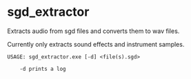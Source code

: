 # sgd_extractor
Extracts audio from sgd files and converts them to wav files.

Currently only extracts sound effects and instrument samples.

    USAGE: sgd_extractor.exe [-d] <file(s).sgd>
        
        -d prints a log
